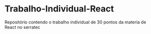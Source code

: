 # Trabalho-Individual-React
Repositório contendo o trabalho individual de 30 pontos da materia de React no serratec
